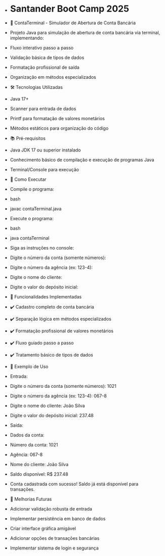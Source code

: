 * # Santander Boot Camp 2025

* 🏦 ContaTerminal - Simulador de Abertura de Conta Bancária
* Projeto Java para simulação de abertura de conta bancária via terminal, implementando:

* Fluxo interativo passo a passo
* Validação básica de tipos de dados
* Formatação profissional de saída
* Organização em métodos especializados
 
* 🛠️ Tecnologias Utilizadas
* Java 17+
* Scanner para entrada de dados
* Printf para formatação de valores monetários
* Métodos estáticos para organização do código

* 📚 Pré-requisitos
* Java JDK 17 ou superior instalado
* Conhecimento básico de compilação e execução de programas Java
* Terminal/Console para execução
 
* 🚀 Como Executar
* Compile o programa:
* bash
* javac contaTerminal.java
* Execute o programa:
* bash
* java contaTerminal
* Siga as instruções no console:

* Digite o número da conta (somente números):
* Digite o número da agência (ex: 123-4):
* Digite o nome do cliente:
* Digite o valor do depósito inicial:

* 🎯 Funcionalidades Implementadas
* ✔️ Cadastro completo de conta bancária
* ✔️ Separação lógica em métodos especializados
* ✔️ Formatação profissional de valores monetários
* ✔️ Fluxo guiado passo a passo
* ✔️ Tratamento básico de tipos de dados
 
* 📝 Exemplo de Uso
* Entrada:
* Digite o número da conta (somente números): 1021
* Digite o número da agência (ex: 123-4): 067-8
* Digite o nome do cliente: João Silva
* Digite o valor do depósito inicial: 237.48
* Saída:
* Dados da conta:
* Número da conta: 1021
* Agência: 067-8
* Nome do cliente: João Silva
* Saldo disponível: R$ 237.48
* Conta cadastrada com sucesso! Saldo já está disponível para transações.

* 📌 Melhorias Futuras
* Adicionar validação robusta de entrada
* Implementar persistência em banco de dados
* Criar interface gráfica amigável
* Adicionar opções de transações bancárias
* Implementar sistema de login e segurança